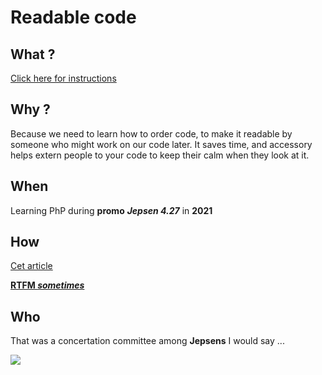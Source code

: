 # Readable code 

## What ? 

[Click here for instructions](https://github.com/becodeorg/LIE-Jepsen-4.27/tree/master/02-the-hills/02-php/05-readable-code) 

## Why ? 

Because we need to learn how to order code, to make it readable by someone who might work on our code later. It saves time, and accessory helps extern people to your code to keep their calm when they look at it. 

## When 

Learning PhP during **promo** **_Jepsen 4.27_** in **2021**

## How 

[Cet article](https://dev.to/gonedark/writing-clean-code)


[**RTFM _sometimes_** ](https://www.php.net/manual/fr/control-structures.switch.php)

## Who 

That was a concertation committee among **Jepsens** I would say ...


![](http://gph.is/1sFMG6w)
